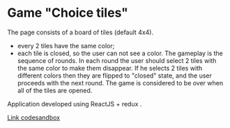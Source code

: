 # Game "Choice tiles"

The page consists of a board of tiles (default 4x4). 
* every 2 tiles have the same color;
* each tile is closed, so the user can not see a color.
The gameplay is the sequence of rounds. In each round the user should select 2 tiles with the same color to make them disappear. If he selects 2 tiles with different colors then they are flipped to "closed" state, and the user proceeds with the next round. The game is considered to be over when all of the tiles are opened.

Application developed using ReactJS + redux .

[Link codesandbox](https://codesandbox.io/s/game-choice-tiles-redux-qo0q9)
